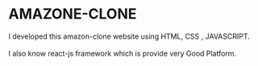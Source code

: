 # AMAZONE-CLONE
I developed this amazon-clone website using HTML, CSS , JAVASCRIPT.   
</br>
I also know react-js framework which is provide very Good Platform. 